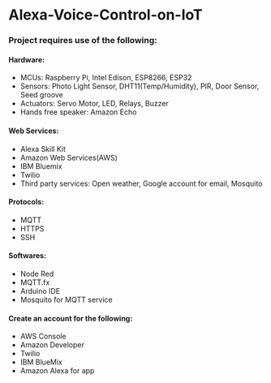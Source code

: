 # Alexa-Voice-Control-on-IoT
### Project requires use of the following:

#### Hardware:
* MCUs: Raspberry Pi, Intel Edison, ESP8266, ESP32
* Sensors: Photo Light Sensor, DHT11(Temp/Humidity), PIR, Door Sensor, Seed groove
* Actuators: Servo Motor, LED, Relays, Buzzer
* Hands free speaker: Amazon Echo

#### Web Services:
* Alexa Skill Kit
* Amazon Web Services(AWS)
* IBM Bluemix
* Twilio
* Third party services: Open weather, Google account for email, Mosquito


#### Protocols:
* MQTT
* HTTPS
* SSH

#### Softwares:
* Node Red
* MQTT.fx
* Arduino IDE
* Mosquito for MQTT service

#### Create an account for the following:
* AWS Console
* Amazon Developer
* Twilio
* IBM BlueMix
* Amazon Alexa for app
	
	
